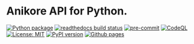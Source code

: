 # Anikore API for Python.

[![Python package][ci-badge]][ci-url]
[![readthedocs build status][docs-badge]][docs-url]
[![pre-commit][pre-commit-badge]][pre-commit-url]
[![CodeQL][codeql-badge]][codeql-url]
[![License: MIT][mit-badge]][mit-url]
[![PyPI version][pypi-badge]][pypi-url]
[![Github pages][gh-pages-badge]][gh-pages-url]

[ci-badge]: https://github.com/kagemeka/anikore/actions/workflows/python-package.yml/badge.svg
[ci-url]: https://github.com/kagemeka/anikore/actions/workflows/python-package.yml
[docs-badge]: https://readthedocs.org/projects/anikore/badge/?version=latest
[docs-url]: https://anikore.readthedocs.io
[pre-commit-badge]: https://img.shields.io/badge/pre--commit-enabled-brightgreen?logo=pre-commit&logoColor=white
[pre-commit-url]: https://github.com/pre-commit/pre-commit
[codeql-badge]: https://github.com/kagemeka/anikore/actions/workflows/codeql-analysis.yml/badge.svg
[codeql-url]: https://github.com/kagemeka/anikore/actions/workflows/codeql-analysis.yml
[mit-badge]: https://img.shields.io/badge/License-MIT-blue.svg
[mit-url]: https://opensource.org/licenses/MIT
[pypi-badge]: https://badge.fury.io/py/anikore.svg
[pypi-url]: https://badge.fury.io/py/anikore
[gh-pages-badge]: https://github.com/kagemeka/anikore/actions/workflows/pages/pages-build-deployment/badge.svg
[gh-pages-url]: https://kagemeka.github.io/anikore
